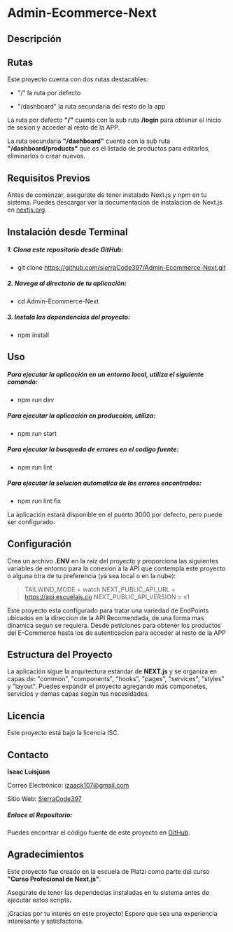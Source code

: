 # Admin-Ecommerce-Next

## Descripción



## Rutas

Este proyecto cuenta con dos rutas destacables: 

- "/" la ruta por defecto 

- "/dashboard" la ruta secundaria del resto de la app

La ruta por defecto **"/"** cuenta con la sub ruta **/login** para obtener el inicio de sesion y acceder al resto de la APP.

La ruta secundaria **"/dashboard"** cuenta con la sub ruta **"/dashboard/products"** que es el listado de productos para editarlos, eliminarlos o crear nuevos.

## Requisitos Previos

Antes de comenzar, asegúrate de tener instalado Next.js y npm en tu sistema. Puedes descargar ver la documentacion de instalacion de Next.js en [nextjs.org](https://nextjs.org/).

## Instalación desde Terminal

##### 1. Clona este repositorio desde GitHub:

  -  git clone https://github.com/sierraCode397/Admin-Ecommerce-Next.git

##### 2. Navega al directorio de tu aplicación:

-   cd Admin-Ecommerce-Next

##### 3. Instala las dependencias del proyecto:

-  npm install

## Uso

##### Para ejecutar la aplicación en un entorno local, utiliza el siguiente comando:

 - npm run dev

##### Para ejecutar la aplicación en producción, utiliza:

- npm run start

##### Para ejecutar la busqueda de errores en el codigo fuente:

-  npm run lint

##### Para ejecutar la solucion automatica de los errores encontrados:

-  npm run lint:fix

La aplicación estará disponible en el puerto 3000 por defecto, pero puede ser configurado.

## Configuración
Crea un archivo **.ENV** en la raíz del proyecto y proporciona las siguientes variables de entorno para la conexion a la API que contempla este proyecto o alguna otra de tu preferencia (ya sea local o en la nube):

> TAILWIND_MODE = watch
> NEXT_PUBLIC_API_URL = https://api.escuelajs.co 
> NEXT_PUBLIC_API_VERSION = v1

Este proyecto esta configurado para tratar una variedad de EndPoints ubicados en la direccion de la API Recomendada, de una forma mas dinamica segun se requiera. Desde peticiones para obtener los productos del E-Commerce hasta los de autenticacion para acceder al resto de la APP

## Estructura del Proyecto

La aplicación sigue la arquitectura estandar de **NEXT.js** y se organiza en capas de: "common", "components", "hooks", "pages", "services", "styles" y "layout". Puedes expandir el proyecto agregando más componetes, servicios y demas capas según tus necesidades.

## Licencia
Este proyecto está bajo la licencia ISC.

## Contacto
**Isaac Luisjuan**

Correo Electrónico: izaack107@gmail.com

Sitio Web: [SierraCode397](https://isaac-luisjuan.vercel.app/)
##### Enlace al Repositorio:
Puedes encontrar el código fuente de este proyecto en [GitHub](https://github.com/sierraCode397/Admin-Ecommerce-Next.git).

## Agradecimientos
Este proyecto fue creado en la escuela de Platzi como parte del curso **"Curso Profecional de Next.js"**.

Asegúrate de tener las dependecias instaladas en tu sistema antes de ejecutar estos scripts.

¡Gracias por tu interés en este proyecto! Espero que sea una experiencia interesante y satisfactoria.